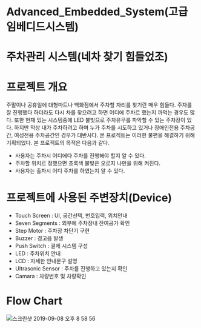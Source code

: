 # Advanced_Embedded_System(고급임베디드시스템)

# 주차관리 시스템(네차 찾기 힘들었조)

# 프로젝트 개요 
주말이나 공휴일에 대형마트나 백화점에서 주차할 자리를 찾기란 매우 힘들다.
주차를 잘 진행했다 하더라도 다시 차를 찾으려고 하면 어디에 주차르 했는지 까먹는 경우도 많다.
또한 현재 있는 시스템중에 LED 불빛으로 주차유무를 파악할 수 있는 주차장이 있다. 하지만 막상 내가 주차하려고 하며 누가 주차를 시도하고 있거나
장애인전용 주차공간, 여성전용 주차공간인 경우가 대반사다. 
본 프로젝트는 이러한 불편을 해결하기 위해 기획되었다. 
본 프로젝트의 목적은 다음과 같다. 

- 사용자는 주차시 어디에다 주차를 진행해야 할지 알 수 있다. 
- 주차할 위치르 정했으면 초록색 불빛은 오로지 나만을 위해 켜진다. 
- 사용자는 출차시 어디 주차를 하였는지 알 수 있다. 

# 프로젝트에 사용된 주변장치(Device)
- Touch Screen      : UI, 공간선택, 번호입력, 위치안내
- Seven Segments    : 외부에 주차장내 잔여공가 확인
- Step Motor        : 주차장 차단기 구현
- Buzzer            : 경고음 발생
- Push Switch       : 결제 시스템 구성
- LED               : 주차위치 안내
- LCD               : 자세한 안내문구 설명
- Ultrasonic Sensor : 주차를 진행하고 있는지 확인
- Camara            : 차량번호 및 차량확인 

# Flow Chart
![스크린샷 2019-09-08 오후 8 58 56](https://user-images.githubusercontent.com/44546283/64487885-807d0c80-d27b-11e9-9161-583bef3b4ff7.png)




